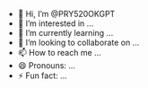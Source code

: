 - 👋 Hi, I’m @PRY520OKGPT
- 👀 I’m interested in ...
- 🌱 I’m currently learning ...
- 💞️ I’m looking to collaborate on ...
- 📫 How to reach me ...
- 😄 Pronouns: ...
- ⚡ Fun fact: ...

<!---
PRY520OKGPT/PRY520OKGPT is a ✨ special ✨ repository because its `README.md` (this file) appears on your GitHub profile.
You can click the Preview link to take a look at your changes.
--->
